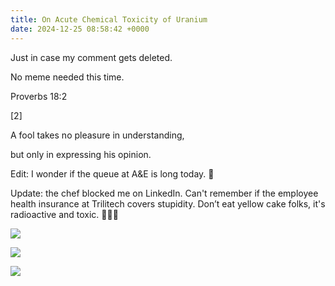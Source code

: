 ```yaml
---
title: On Acute Chemical Toxicity of Uranium
date: 2024-12-25 08:58:42 +0000
---
```


Just in case my comment gets deleted.

No meme needed this time.

Proverbs 18:2

[2]

A fool takes no pleasure in understanding,

but only in expressing his opinion.

Edit: I wonder if the queue at A&E is long today. 🤔

Update: the chef blocked me on LinkedIn. Can't remember if the employee health insurance at Trilitech covers stupidity. Don’t eat yellow cake folks, it's radioactive and toxic. 🙏🫶😘

![](/e7354a4c6f9ba16142e8750e115aaa57.png)

![](/ed7fe0c809a7679856e35a2baf309dae.png)

![](/7ee860db0602cb0b38dcaa5df25a0c9a.png)